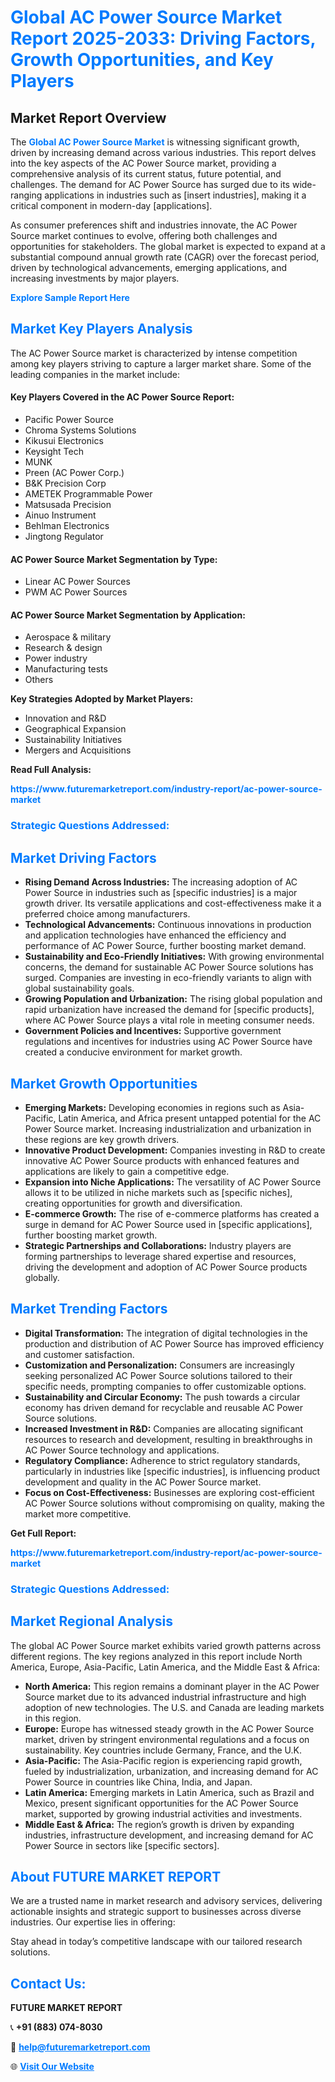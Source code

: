 <h1 style="color: #007BFF;">Global AC Power Source Market Report 2025-2033: Driving Factors, Growth Opportunities, and Key Players</h1>

<section id="overview">
<h2>Market Report Overview</h2>
<p>The <a href="https://www.futuremarketreport.com/industry-report/ac-power-source-market" style="color: #007BFF; text-decoration: none;"><strong>Global AC Power Source Market</strong></a> is witnessing significant growth, driven by increasing demand across various industries. This report delves into the key aspects of the AC Power Source market, providing a comprehensive analysis of its current status, future potential, and challenges. The demand for AC Power Source has surged due to its wide-ranging applications in industries such as [insert industries], making it a critical component in modern-day [applications].</p>
<p>As consumer preferences shift and industries innovate, the AC Power Source market continues to evolve, offering both challenges and opportunities for stakeholders. The global market is expected to expand at a substantial compound annual growth rate (CAGR) over the forecast period, driven by technological advancements, emerging applications, and increasing investments by major players.</p>
</section>

<section id="overview">
<p><a href="https://www.futuremarketreport.com/request-sample/reportId=97078" style="color: #007BFF; text-decoration: none;"><strong>Explore Sample Report Here</strong></a></p>
</section>

<section id="key-players">
<h2 style="color: #007BFF;">Market Key Players Analysis</h2>
<p>The AC Power Source market is characterized by intense competition among key players striving to capture a larger market share. Some of the leading companies in the market include:</p>
<h4>Key Players Covered in the AC Power Source Report:</h4>
<ul><li>Pacific Power Source</li><li>Chroma Systems Solutions</li><li>Kikusui Electronics</li><li>Keysight Tech</li><li>MUNK</li><li>Preen (AC Power Corp.)</li><li>B&amp;K Precision Corp</li><li>AMETEK Programmable Power</li><li>Matsusada Precision</li><li>Ainuo Instrument</li><li>Behlman Electronics</li><li>Jingtong Regulator</li></ul>
<h4>AC Power Source Market Segmentation by Type:</h4>
<ul><li>Linear AC Power Sources</li><li>PWM AC Power Sources</li></ul>

<h4>AC Power Source Market Segmentation by Application:</h4>
<ul><li>Aerospace &amp; military</li><li>Research &amp; design</li><li>Power industry</li><li>Manufacturing tests</li><li>Others</li></ul>
<p><strong>Key Strategies Adopted by Market Players:</strong></p>
<ul>
<li>Innovation and R&D</li>
<li>Geographical Expansion</li>
<li>Sustainability Initiatives</li>
<li>Mergers and Acquisitions</li>
</ul>
</section>

<section>
<p><strong>Read Full Analysis: </strong></p><a href="https://www.futuremarketreport.com/industry-report/ac-power-source-market" style="color: #007BFF; text-decoration: none;"><strong>https://www.futuremarketreport.com/industry-report/ac-power-source-market</strong></a>
<h3 style="color: #007BFF;">Strategic Questions Addressed:</h3>
</section>

<section id="driving-factors">
<h2 style="color: #007BFF;">Market Driving Factors</h2>
<ul>
<li><strong>Rising Demand Across Industries:</strong> The increasing adoption of AC Power Source in industries such as [specific industries] is a major growth driver. Its versatile applications and cost-effectiveness make it a preferred choice among manufacturers.</li>
<li><strong>Technological Advancements:</strong> Continuous innovations in production and application technologies have enhanced the efficiency and performance of AC Power Source, further boosting market demand.</li>
<li><strong>Sustainability and Eco-Friendly Initiatives:</strong> With growing environmental concerns, the demand for sustainable AC Power Source solutions has surged. Companies are investing in eco-friendly variants to align with global sustainability goals.</li>
<li><strong>Growing Population and Urbanization:</strong> The rising global population and rapid urbanization have increased the demand for [specific products], where AC Power Source plays a vital role in meeting consumer needs.</li>
<li><strong>Government Policies and Incentives:</strong> Supportive government regulations and incentives for industries using AC Power Source have created a conducive environment for market growth.</li>
</ul>
</section>

<section id="growth-opportunities">
<h2 style="color: #007BFF;">Market Growth Opportunities</h2>
<ul>
<li><strong>Emerging Markets:</strong> Developing economies in regions such as Asia-Pacific, Latin America, and Africa present untapped potential for the AC Power Source market. Increasing industrialization and urbanization in these regions are key growth drivers.</li>
<li><strong>Innovative Product Development:</strong> Companies investing in R&D to create innovative AC Power Source products with enhanced features and applications are likely to gain a competitive edge.</li>
<li><strong>Expansion into Niche Applications:</strong> The versatility of AC Power Source allows it to be utilized in niche markets such as [specific niches], creating opportunities for growth and diversification.</li>
<li><strong>E-commerce Growth:</strong> The rise of e-commerce platforms has created a surge in demand for AC Power Source used in [specific applications], further boosting market growth.</li>
<li><strong>Strategic Partnerships and Collaborations:</strong> Industry players are forming partnerships to leverage shared expertise and resources, driving the development and adoption of AC Power Source products globally.</li>
</ul>
</section>

<section id="trending-factors">
<h2 style="color: #007BFF;">Market Trending Factors</h2>
<ul>
<li><strong>Digital Transformation:</strong> The integration of digital technologies in the production and distribution of AC Power Source has improved efficiency and customer satisfaction.</li>
<li><strong>Customization and Personalization:</strong> Consumers are increasingly seeking personalized AC Power Source solutions tailored to their specific needs, prompting companies to offer customizable options.</li>
<li><strong>Sustainability and Circular Economy:</strong> The push towards a circular economy has driven demand for recyclable and reusable AC Power Source solutions.</li>
<li><strong>Increased Investment in R&D:</strong> Companies are allocating significant resources to research and development, resulting in breakthroughs in AC Power Source technology and applications.</li>
<li><strong>Regulatory Compliance:</strong> Adherence to strict regulatory standards, particularly in industries like [specific industries], is influencing product development and quality in the AC Power Source market.</li>
<li><strong>Focus on Cost-Effectiveness:</strong> Businesses are exploring cost-efficient AC Power Source solutions without compromising on quality, making the market more competitive.</li>
</ul>
</section>

<section>
<p><strong>Get Full Report: </strong></p><a href="https://www.futuremarketreport.com/industry-report/ac-power-source-market" style="color: #007BFF; text-decoration: none;"><strong>https://www.futuremarketreport.com/industry-report/ac-power-source-market</strong></a>
<h3 style="color: #007BFF;">Strategic Questions Addressed:</h3>
</section>


<section id="regional-analysis">
<h2 style="color: #007BFF;">Market Regional Analysis</h2>
<p>The global AC Power Source market exhibits varied growth patterns across different regions. The key regions analyzed in this report include North America, Europe, Asia-Pacific, Latin America, and the Middle East & Africa:</p>
<ul>
<li><strong>North America:</strong> This region remains a dominant player in the AC Power Source market due to its advanced industrial infrastructure and high adoption of new technologies. The U.S. and Canada are leading markets in this region.</li>
<li><strong>Europe:</strong> Europe has witnessed steady growth in the AC Power Source market, driven by stringent environmental regulations and a focus on sustainability. Key countries include Germany, France, and the U.K.</li>
<li><strong>Asia-Pacific:</strong> The Asia-Pacific region is experiencing rapid growth, fueled by industrialization, urbanization, and increasing demand for AC Power Source in countries like China, India, and Japan.</li>
<li><strong>Latin America:</strong> Emerging markets in Latin America, such as Brazil and Mexico, present significant opportunities for the AC Power Source market, supported by growing industrial activities and investments.</li>
<li><strong>Middle East & Africa:</strong> The region’s growth is driven by expanding industries, infrastructure development, and increasing demand for AC Power Source in sectors like [specific sectors].</li>
</ul>
</section>

<footer>
<h2 style="color: #007BFF;">About FUTURE MARKET REPORT</h2>
<p>We are a trusted name in market research and advisory services, delivering actionable insights and strategic support to businesses across diverse industries. Our expertise lies in offering:</p>

<p>Stay ahead in today’s competitive landscape with our tailored research solutions.</p>

<h2 style="color: #007BFF;">Contact Us:</h2>
<p><strong>FUTURE MARKET REPORT</strong></p>
<p>📞 <strong>+91 (883) 074-8030</strong></p>
<p>📧 <strong><a href="mailto:help@futuremarketreport.com" style="color: #007BFF;">help@futuremarketreport.com</a></strong></p>
<p>🌐 <strong><a href="https://www.futuremarketreport.com/" style="color: #007BFF;">Visit Our Website</a></strong></p>
</footer>